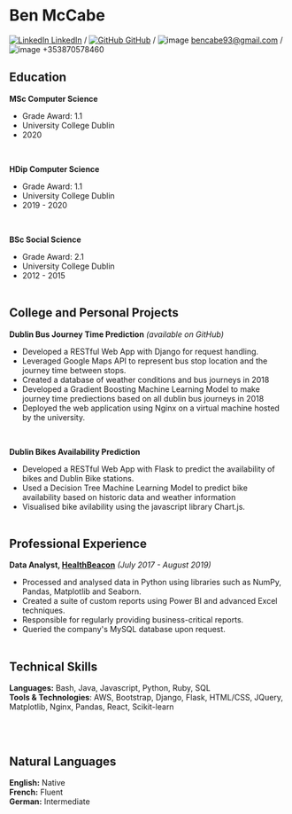 # Ben McCabe

[![LinkedIn](https://raw.githubusercontent.com/paulrobertlloyd/socialmediaicons/main/linkedin-16x16.png) LinkedIn](https://www.linkedin.com/in/ben-mccabe-7a084b141/) / [![GitHub](https://raw.githubusercontent.com/paulrobertlloyd/socialmediaicons/main/github-16x16.png) GitHub](https://github.com/Bencabe) / ![image](https://icons.iconarchive.com/icons/bokehlicia/pacifica/16/gmail-icon.png) bencabe93@gmail.com / ![image](https://icons.iconarchive.com/icons/icons8/windows-8/16/Mobile-Phone-icon.png) +353870578460


## Education

**MSc Computer Science**
- Grade Award: 1.1
- University College Dublin
- 2020
<br>

**HDip Computer Science**
- Grade Award: 1.1
- University College Dublin
- 2019 - 2020
<br>

**BSc Social Science**
- Grade Award: 2.1
- University College Dublin
- 2012 - 2015
<br><br>


## College and Personal Projects

**Dublin Bus Journey Time Prediction** _(available on GitHub)_

- Developed a RESTful Web App with Django for request handling. 
- Leveraged Google Maps API to represent bus stop location and the journey time between stops.
- Created a database of weather conditions and bus journeys in 2018
- Developed a Gradient Boosting Machine Learning Model to make journey time prediections based on all dublin bus journeys in 2018
- Deployed the web application using Nginx on a virtual machine hosted by the university. 
<br>


**Dublin Bikes Availability Prediction** 

- Developed a RESTful Web App with Flask to predict the availability of bikes and Dublin Bike stations.  
- Used a Decision Tree Machine Learning Model to predict bike availability based on historic data and weather information
- Visualised bike avilability using the javascript library Chart.js.
<br><br>


## Professional Experience 

**Data Analyst, [HealthBeacon](https://healthbeacon.com/)**  _(July 2017 - August 2019)_
- Processed and analysed data in Python using libraries such as NumPy, Pandas, Matplotlib and Seaborn.
- Created a suite of custom reports using Power BI and advanced Excel techniques.
- Responsible for regularly providing business-critical reports.
- Queried the company's MySQL database upon request.
<br><br>

## Technical Skills

**Languages:** Bash, Java, Javascript, Python, Ruby, SQL <br>
**Tools & Technologies**: AWS, Bootstrap, Django, Flask, HTML/CSS, JQuery, Matplotlib, Nginx, Pandas, React, Scikit-learn

<br><br>

## Natural Languages

**English:** Native <br>
**French:** Fluent <br>
**German:** Intermediate <br>
 




